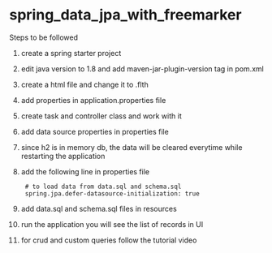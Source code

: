 # spring_data_jpa_with_freemarker

Steps to be followed
1. create a spring starter project
2. edit java version to 1.8 and add maven-jar-plugin-version tag in pom.xml
3. create a html file and change it to .flth 
4. add properties in application.properties file
5. create task and controller class and work with it
6. add data source properties in properties file
7. since h2 is in memory db, the data will be cleared everytime while restarting the application
8. add the following line in properties file
	
		# to load data from data.sql and schema.sql
		spring.jpa.defer-datasource-initialization: true
		
9. add data.sql and schema.sql files in resources
10. run the application you will see the list of records in UI

11. for crud and custom queries follow the tutorial video
